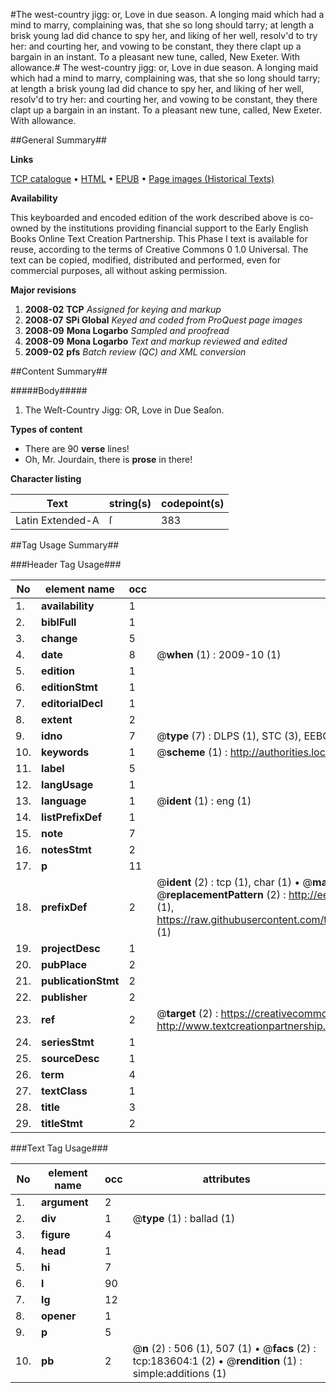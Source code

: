 #The west-country jigg: or, Love in due season. A longing maid which had a mind to marry, complaining was, that she so long should tarry; at length a brisk young lad did chance to spy her, and liking of her well, resolv'd to try her: and courting her, and vowing to be constant, they there clapt up a bargain in an instant. To a pleasant new tune, called, New Exeter. With allowance.#
The west-country jigg: or, Love in due season. A longing maid which had a mind to marry, complaining was, that she so long should tarry; at length a brisk young lad did chance to spy her, and liking of her well, resolv'd to try her: and courting her, and vowing to be constant, they there clapt up a bargain in an instant. To a pleasant new tune, called, New Exeter. With allowance.

##General Summary##

**Links**

[TCP catalogue](http://www.ota.ox.ac.uk/tcp/)  • 
[HTML](http://tei.it.ox.ac.uk/tcp/Texts-HTML/free/B06/B06522.html)  • 
[EPUB](http://tei.it.ox.ac.uk/tcp/Texts-EPUB/free/B06/B06522.epub) • 
[Page images (Historical Texts)](https://data.historicaltexts.jisc.ac.uk/view?pubId=eebo-99887348e&pageId=eebo-99887348e-183604-1)

**Availability**

This keyboarded and encoded edition of the
	       work described above is co-owned by the institutions
	       providing financial support to the Early English Books
	       Online Text Creation Partnership. This Phase I text is
	       available for reuse, according to the terms of Creative
	       Commons 0 1.0 Universal. The text can be copied,
	       modified, distributed and performed, even for
	       commercial purposes, all without asking permission.

**Major revisions**

1. __2008-02__ __TCP__ *Assigned for keying and markup*
1. __2008-07__ __SPi Global__ *Keyed and coded from ProQuest page images*
1. __2008-09__ __Mona Logarbo__ *Sampled and proofread*
1. __2008-09__ __Mona Logarbo__ *Text and markup reviewed and edited*
1. __2009-02__ __pfs__ *Batch review (QC) and XML conversion*

##Content Summary##

#####Body#####

1. The Weſt-Country Jigg: OR, Love in Due Seaſon.

**Types of content**

  * There are 90 **verse** lines!
  * Oh, Mr. Jourdain, there is **prose** in there!

**Character listing**


|Text|string(s)|codepoint(s)|
|---|---|---|
|Latin Extended-A|ſ|383|

##Tag Usage Summary##

###Header Tag Usage###

|No|element name|occ|attributes|
|---|---|---|---|
|1.|__availability__|1||
|2.|__biblFull__|1||
|3.|__change__|5||
|4.|__date__|8| @__when__ (1) : 2009-10 (1)|
|5.|__edition__|1||
|6.|__editionStmt__|1||
|7.|__editorialDecl__|1||
|8.|__extent__|2||
|9.|__idno__|7| @__type__ (7) : DLPS (1), STC (3), EEBO-CITATION (1), PROQUEST (1), VID (1)|
|10.|__keywords__|1| @__scheme__ (1) : http://authorities.loc.gov/ (1)|
|11.|__label__|5||
|12.|__langUsage__|1||
|13.|__language__|1| @__ident__ (1) : eng (1)|
|14.|__listPrefixDef__|1||
|15.|__note__|7||
|16.|__notesStmt__|2||
|17.|__p__|11||
|18.|__prefixDef__|2| @__ident__ (2) : tcp (1), char (1)  •  @__matchPattern__ (2) : ([0-9\-]+):([0-9IVX]+) (1), (.+) (1)  •  @__replacementPattern__ (2) : http://eebo.chadwyck.com/downloadtiff?vid=$1&page=$2 (1), https://raw.githubusercontent.com/textcreationpartnership/Texts/master/tcpchars.xml#$1 (1)|
|19.|__projectDesc__|1||
|20.|__pubPlace__|2||
|21.|__publicationStmt__|2||
|22.|__publisher__|2||
|23.|__ref__|2| @__target__ (2) : https://creativecommons.org/publicdomain/zero/1.0/ (1), http://www.textcreationpartnership.org/docs/. (1)|
|24.|__seriesStmt__|1||
|25.|__sourceDesc__|1||
|26.|__term__|4||
|27.|__textClass__|1||
|28.|__title__|3||
|29.|__titleStmt__|2||


###Text Tag Usage###

|No|element name|occ|attributes|
|---|---|---|---|
|1.|__argument__|2||
|2.|__div__|1| @__type__ (1) : ballad (1)|
|3.|__figure__|4||
|4.|__head__|1||
|5.|__hi__|7||
|6.|__l__|90||
|7.|__lg__|12||
|8.|__opener__|1||
|9.|__p__|5||
|10.|__pb__|2| @__n__ (2) : 506 (1), 507 (1)  •  @__facs__ (2) : tcp:183604:1 (2)  •  @__rendition__ (1) : simple:additions (1)|
